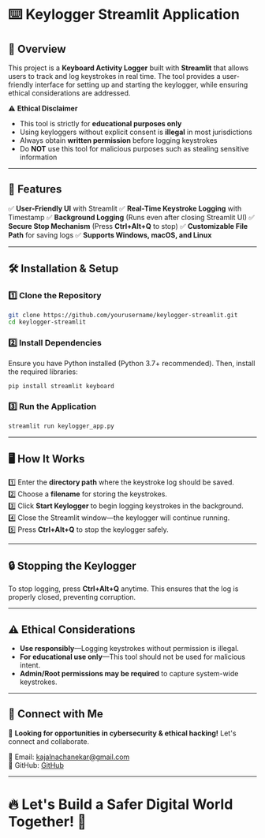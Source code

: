 # ⌨️ Keylogger Streamlit Application

## 🚀 Overview
This project is a **Keyboard Activity Logger** built with **Streamlit** that allows users to track and log keystrokes in real time. The tool provides a user-friendly interface for setting up and starting the keylogger, while ensuring ethical considerations are addressed.

⚠️ **Ethical Disclaimer**
- This tool is strictly for **educational purposes only**
- Using keyloggers without explicit consent is **illegal** in most jurisdictions
- Always obtain **written permission** before logging keystrokes
- Do **NOT** use this tool for malicious purposes such as stealing sensitive information

---

## 🎯 Features
✅ **User-Friendly UI** with Streamlit
✅ **Real-Time Keystroke Logging** with Timestamp
✅ **Background Logging** (Runs even after closing Streamlit UI)
✅ **Secure Stop Mechanism** (Press **Ctrl+Alt+Q** to stop)
✅ **Customizable File Path** for saving logs
✅ **Supports Windows, macOS, and Linux**

---

## 🛠️ Installation & Setup
### 1️⃣ Clone the Repository
```sh
git clone https://github.com/yourusername/keylogger-streamlit.git
cd keylogger-streamlit
```

### 2️⃣ Install Dependencies
Ensure you have Python installed (Python 3.7+ recommended). Then, install the required libraries:
```sh
pip install streamlit keyboard
```

### 3️⃣ Run the Application
```sh
streamlit run keylogger_app.py
```

---

## 🖥️ How It Works
1️⃣ Enter the **directory path** where the keystroke log should be saved.  
2️⃣ Choose a **filename** for storing the keystrokes.  
3️⃣ Click **Start Keylogger** to begin logging keystrokes in the background.  
4️⃣ Close the Streamlit window—the keylogger will continue running.  
5️⃣ Press **Ctrl+Alt+Q** to stop the keylogger safely.  

---

## 🔒 Stopping the Keylogger
To stop logging, press **Ctrl+Alt+Q** anytime. This ensures that the log is properly closed, preventing corruption.

---

## ⚠️ Ethical Considerations
- **Use responsibly**—Logging keystrokes without permission is illegal.
- **For educational use only**—This tool should not be used for malicious intent.
- **Admin/Root permissions may be required** to capture system-wide keystrokes.

---

## 🤝 Connect with Me
💼 **Looking for opportunities in cybersecurity & ethical hacking!** Let's connect and collaborate.

📧 Email: kajalnachanekar@gmail.com  
🐙 GitHub: [GitHub](github.com/kajal-codes)  

---

# 🔥 Let's Build a Safer Digital World Together! 🔐

